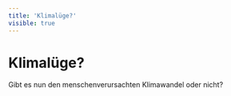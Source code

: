 ```yaml
---
title: 'Klimalüge?'
visible: true
---
```


# Klimalüge?

Gibt es nun den menschenverursachten Klimawandel oder nicht?